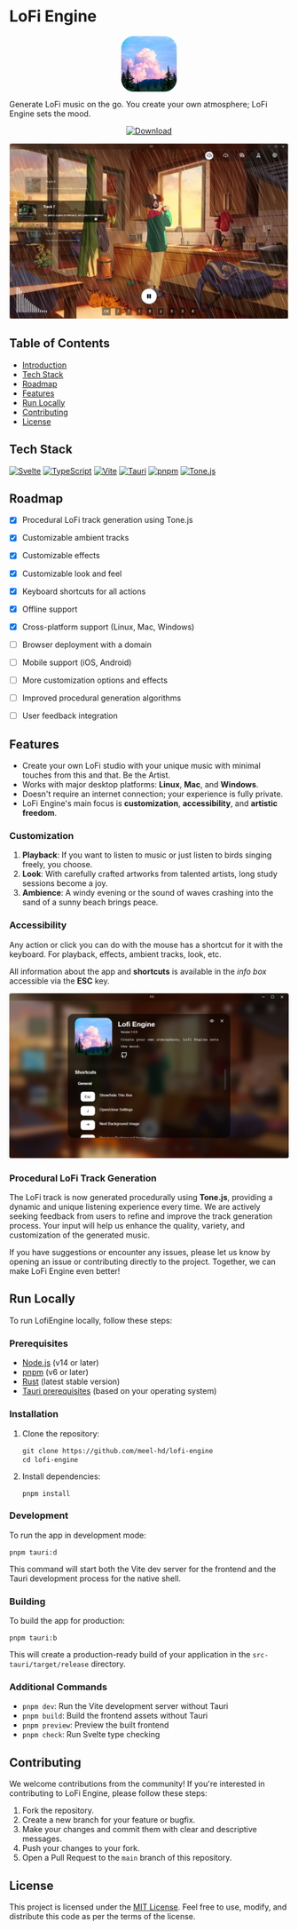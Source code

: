 # LoFi Engine
<p align="center">
    <img alt="Icon" align="center" width="100" height="100" src="app-icon.png" />
</p>

Generate LoFi music on the go. You create your own atmosphere; LoFi Engine sets the mood.

<p align="center">
  <a href="https://github.com/meel-hd/lofi-engine/releases/tag/app-v1.0.1">
    <img src="https://img.shields.io/badge/Download-LoFi_Engine-blue?style=for-the-badge&logo=github" alt="Download">
  </a>
</p>

<p align="center">
   <img  alt="Screenshot" src="screenshots/screenshot.jpeg" />
</p>

## Table of Contents

- [Introduction](#lofi-engine)
- [Tech Stack](#tech-stack)
- [Roadmap](#roadmap)
- [Features](#features)
- [Run Locally](#run-locally)
- [Contributing](#contributing)
- [License](#license)

## Tech Stack

[![Svelte](https://img.shields.io/badge/Svelte-4A4A55?style=for-the-badge&logo=svelte&logoColor=FF3E00)](https://svelte.dev/)
[![TypeScript](https://img.shields.io/badge/TypeScript-007ACC?style=for-the-badge&logo=typescript&logoColor=white)](https://www.typescriptlang.org/)
[![Vite](https://img.shields.io/badge/Vite-B73BFE?style=for-the-badge&logo=vite&logoColor=FFD62E)](https://vitejs.dev/)
[![Tauri](https://img.shields.io/badge/Tauri-FFC131?style=for-the-badge&logo=Tauri&logoColor=white)](https://tauri.app/)
[![pnpm](https://img.shields.io/badge/pnpm-F69220?style=for-the-badge&logo=pnpm&logoColor=white)](https://pnpm.io/)
[![Tone.js](https://img.shields.io/badge/Tone.js-009688?style=for-the-badge&logo=javascript&logoColor=white)](https://tonejs.github.io/)

## Roadmap
- [x] Procedural LoFi track generation using Tone.js
- [x] Customizable ambient tracks
- [x] Customizable effects
- [x] Customizable look and feel
- [x] Keyboard shortcuts for all actions
- [x] Offline support
- [x] Cross-platform support (Linux, Mac, Windows)
- [ ] Browser deployment with a domain
- [ ] Mobile support (iOS, Android)
- [ ] More customization options and effects
- [ ] Improved procedural generation algorithms
- [ ] User feedback integration



## Features
* Create your own LoFi studio with your unique music with minimal touches from this and that. Be the Artist.
* Works with major desktop platforms: **Linux**, **Mac**, and **Windows**.
* Doesn't require an internet connection; your experience is fully private.
* LoFi Engine's main focus is **customization**, **accessibility**, and **artistic freedom**.

### Customization
1. **Playback**: If you want to listen to music or just listen to birds singing freely, you choose.
2. **Look**: With carefully crafted artworks from talented artists, long study sessions become a joy.
3. **Ambience**: A windy evening or the sound of waves crashing into the sand of a sunny beach brings peace.

### Accessibility
Any action or click you can do with the mouse has a shortcut for it with the keyboard. For playback, effects, ambient tracks, look, etc.

All information about the app and **shortcuts** is available in the *info box* accessible via the **ESC** key.

![info-box](screenshots/info-box.png)

### Procedural LoFi Track Generation

The LoFi track is now generated procedurally using **Tone.js**, providing a dynamic and unique listening experience every time. We are actively seeking feedback from users to refine and improve the track generation process. Your input will help us enhance the quality, variety, and customization of the generated music.

If you have suggestions or encounter any issues, please let us know by opening an issue or contributing directly to the project. Together, we can make LoFi Engine even better!

## Run Locally

To run LofiEngine locally, follow these steps:

### Prerequisites

- [Node.js](https://nodejs.org/) (v14 or later)
- [pnpm](https://pnpm.io/) (v6 or later)
- [Rust](https://www.rust-lang.org/) (latest stable version)
- [Tauri prerequisites](https://tauri.app/v1/guides/getting-started/prerequisites) (based on your operating system)

### Installation

1. Clone the repository:
   ```
   git clone https://github.com/meel-hd/lofi-engine
   cd lofi-engine
   ```

2. Install dependencies:
   ```
   pnpm install
   ```

### Development

To run the app in development mode:

```
pnpm tauri:d
```

This command will start both the Vite dev server for the frontend and the Tauri development process for the native shell.

### Building

To build the app for production:

```
pnpm tauri:b
```

This will create a production-ready build of your application in the `src-tauri/target/release` directory.

### Additional Commands

- `pnpm dev`: Run the Vite development server without Tauri
- `pnpm build`: Build the frontend assets without Tauri
- `pnpm preview`: Preview the built frontend
- `pnpm check`: Run Svelte type checking

## Contributing
We welcome contributions from the community! If you're interested in contributing to LoFi Engine, please follow these steps:
1. Fork the repository.
2. Create a new branch for your feature or bugfix.
3. Make your changes and commit them with clear and descriptive messages.
4. Push your changes to your fork.
5. Open a Pull Request to the `main` branch of this repository.

## License
This project is licensed under the [MIT License](LICENSE).
Feel free to use, modify, and distribute this code as per the terms of the license.

